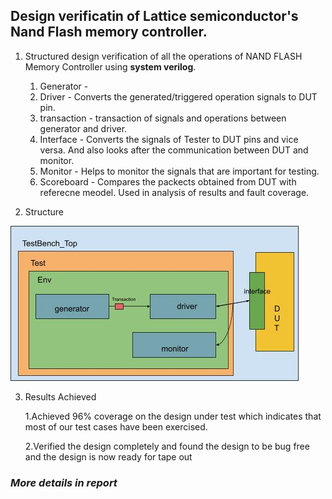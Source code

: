 ## **Design verificatin of Lattice semiconductor's Nand Flash memory controller.**

1. Structured design verification of all the operations of NAND FLASH Memory Controller using **system verilog**. 

    1. Generator - 
    2. Driver - Converts the generated/triggered operation signals to DUT pin.
    3. transaction -  transaction of signals and operations between generator and driver.
    4. Interface - Converts the signals of Tester to DUT pins and vice versa. And also looks after the communication between DUT and monitor. 
    5. Monitor - Helps to monitor the signals that are important for testing. 
    7. Scoreboard - Compares the packects obtained from DUT with referecne meodel. Used in analysis of results and fault coverage. 
   
2. Structure

![Testbench Structure](https://github.com/krishna-kumar-netizen/Design-Verification-of-Flash-Memory-Controller/blob/main/documentation/structure.jpg)

3. Results Achieved 

    1.Achieved 96% coverage on the design under test which indicates that most of
    our test cases have been exercised.
    
    2.Verified the design completely and found the design to be bug free and the
    design is now ready for tape out

### *More details in report* 

